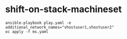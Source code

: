 # shift-on-stack-machineset

```
ansible-playbook play.yaml -e additional_network_names="vhostuser1,vhostuser2"
oc apply -f ms.yaml

```
